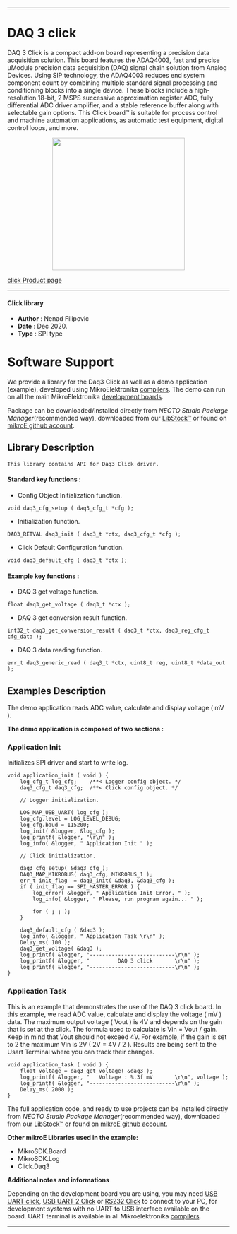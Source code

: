 
---
# DAQ 3 click

DAQ 3 Click is a compact add-on board representing a precision data acquisition solution. This board features the ADAQ4003, fast and precise μModule precision data acquisition (DAQ) signal chain solution from Analog Devices. Using SIP technology, the ADAQ4003 reduces end system component count by combining multiple standard signal processing and conditioning blocks into a single device. These blocks include a high-resolution 18-bit, 2 MSPS successive approximation register ADC, fully differential ADC driver amplifier, and a stable reference buffer along with selectable gain options. This Click board™ is suitable for process control and machine automation applications, as automatic test equipment, digital control loops, and more.

<p align="center">
  <img src="https://download.mikroe.com/images/click_for_ide/daq3_click.png" height=300px>
</p>

[click Product page](https://www.mikroe.com/daq-3-click)

---


#### Click library

- **Author**        : Nenad Filipovic
- **Date**          : Dec 2020.
- **Type**          : SPI type


# Software Support

We provide a library for the Daq3 Click
as well as a demo application (example), developed using MikroElektronika
[compilers](https://www.mikroe.com/necto-studio).
The demo can run on all the main MikroElektronika [development boards](https://www.mikroe.com/development-boards).

Package can be downloaded/installed directly from *NECTO Studio Package Manager*(recommended way), downloaded from our [LibStock&trade;](https://libstock.mikroe.com) or found on [mikroE github account](https://github.com/MikroElektronika/mikrosdk_click_v2/tree/master/clicks).

## Library Description

```
This library contains API for Daq3 Click driver.
```

#### Standard key functions :

- Config Object Initialization function.
```
void daq3_cfg_setup ( daq3_cfg_t *cfg );
```

- Initialization function.
```
DAQ3_RETVAL daq3_init ( daq3_t *ctx, daq3_cfg_t *cfg );
```

- Click Default Configuration function.
```
void daq3_default_cfg ( daq3_t *ctx );
```

#### Example key functions :

- DAQ 3 get voltage function.
```
float daq3_get_voltage ( daq3_t *ctx );
```

- DAQ 3 get conversion result function.
```
int32_t daq3_get_conversion_result ( daq3_t *ctx, daq3_reg_cfg_t cfg_data );
```

- DAQ 3 data reading function.
```
err_t daq3_generic_read ( daq3_t *ctx, uint8_t reg, uint8_t *data_out );
```

## Examples Description

The demo application reads ADC value, calculate and display voltage ( mV ).

**The demo application is composed of two sections :**

### Application Init

Initializes SPI driver and start to write log.

```
void application_init ( void ) {
    log_cfg_t log_cfg;    /**< Logger config object. */
    daq3_cfg_t daq3_cfg;  /**< Click config object. */

    // Logger initialization.

    LOG_MAP_USB_UART( log_cfg );
    log_cfg.level = LOG_LEVEL_DEBUG;
    log_cfg.baud = 115200;
    log_init( &logger, &log_cfg );
    log_printf( &logger, "\r\n" );
    log_info( &logger, " Application Init " );

    // Click initialization.

    daq3_cfg_setup( &daq3_cfg );
    DAQ3_MAP_MIKROBUS( daq3_cfg, MIKROBUS_1 );
    err_t init_flag  = daq3_init( &daq3, &daq3_cfg );
    if ( init_flag == SPI_MASTER_ERROR ) {
        log_error( &logger, " Application Init Error. " );
        log_info( &logger, " Please, run program again... " );

        for ( ; ; );
    }

    daq3_default_cfg ( &daq3 );
    log_info( &logger, " Application Task \r\n" );
    Delay_ms( 100 );
    daq3_get_voltage( &daq3 );
    log_printf( &logger, "---------------------------\r\n" );
    log_printf( &logger, "         DAQ 3 click       \r\n" );
    log_printf( &logger, "---------------------------\r\n" );
}
```

### Application Task

This is an example that demonstrates the use of the DAQ 3 click board.
In this example, we read ADC value, calculate and display the voltage ( mV ) data.
The maximum output voltage ( Vout ) is 4V and 
depends on the gain that is set at the click.
The formula used to calculate is Vin = Vout / gain. 
Keep in mind that Vout should not exceed 4V.
For example, if the gain is set to 2 the maximum Vin is 2V ( 2V = 4V / 2 ). 
Results are being sent to the Usart Terminal where you can track their changes.

```
void application_task ( void ) {   
    float voltage = daq3_get_voltage( &daq3 );
    log_printf( &logger, "   Voltage : %.3f mV       \r\n", voltage );
    log_printf( &logger, "---------------------------\r\n" );
    Delay_ms( 2000 );
}
```

The full application code, and ready to use projects can be installed directly from *NECTO Studio Package Manager*(recommended way), downloaded from our [LibStock&trade;](https://libstock.mikroe.com) or found on [mikroE github account](https://github.com/MikroElektronika/mikrosdk_click_v2/tree/master/clicks).

**Other mikroE Libraries used in the example:**

- MikroSDK.Board
- MikroSDK.Log
- Click.Daq3

**Additional notes and informations**

Depending on the development board you are using, you may need
[USB UART click](https://www.mikroe.com/usb-uart-click),
[USB UART 2 Click](https://www.mikroe.com/usb-uart-2-click) or
[RS232 Click](https://www.mikroe.com/rs232-click) to connect to your PC, for
development systems with no UART to USB interface available on the board. UART
terminal is available in all Mikroelektronika
[compilers](https://shop.mikroe.com/compilers).

---
